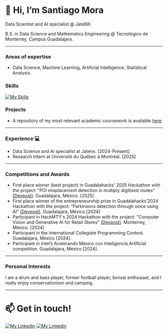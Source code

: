 # 👋 Hi, I’m Santiago Mora
Data Scientist and AI specialist @ JateNX

B.S. in Data Science and Mathematics Engineering @ Tecnológico de Monterrey, Campus Guadalajara.

---
  
### Areas of expertise

- Data Science, Machine Learning, Artificial Intelligence, Statistical Analysis.

### Skills

[![My Skills](https://skillicons.dev/icons?i=py,r,pytorch,sklearn,tensorflow,fastapi,vscode,anaconda,github,git&theme=light)](https://skillicons.dev)

### Projects

- A repository of my most relevant academic coursework is available [here](https://github.com/santiagomora2/project-portfolio)
  
---

### Experience 💻

- Data Science and AI specialist at Jatenx. [2024-Present]
- Research intern at Université du Québec à Montréal. [2025]

---
### Competitions and Awards

- First place winner (best project) in Guadalahacks’ 2025 Hackathon with the project: "POI misplacement detection in multiply digitised routes" [(Devpost)](https://devpost.com/software/poi-misplacement-detection-in-multiply-digitised-routes). Guadalajara, México. [2025]
- First place winner of the entrepreneurship prize in Guadalahacks’2024 Hackathon with the project: “Parkinsons detection through voice using AI” [(Devpost)](https://devpost.com/software/deteccion-de-parkinson-a-traves-de-la-voz-con-ia). Guadalajara, México.[2024]
- Participant in HackMTY's 2024 Hackathon with the project: "Computer Vision and Generative AI for Retail Stores" [(Devpost)](https://devpost.com/software/full-eye). Monterrey, México. [2024]
- Participant in the International Collegiate Programming Contest. Guadalajara, México [2024].
- Participant in Intel’s Acelerando México con Inteligencia Artificial competition. Guadalajara, México [2024].
  
---

### Personal Interests

I am a drum and bass player, former football player, bonsai enthusiast, and I really enjoy conservationism and camping.

---
# 📫 Get in touch!

[![My Linkedin](https://skillicons.dev/icons?i=linkedin&theme=light)](https://www.linkedin.com/in/santiago-mora-28a1732b4)
[![My Linkedin](https://skillicons.dev/icons?i=gmail&theme=light)](mailto:sant.mora.11@gmail.com)





